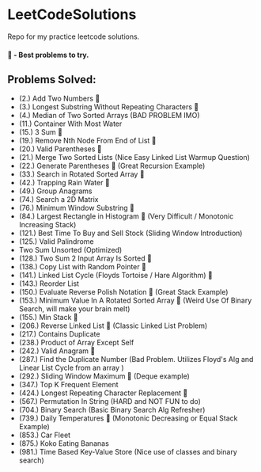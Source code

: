 # LeetCodeSolutions
Repo for my practice leetcode solutions.
#### 🌟 - Best problems to try.

## Problems Solved:
- (2.) Add Two Numbers 🌟
- (3.) Longest Substring Without Repeating Characters 🌟
- (4.) Median of Two Sorted Arrays (BAD PROBLEM IMO)
- (11.) Container With Most Water
- (15.) 3 Sum 🌟
- (19.) Remove Nth Node From End of List 🌟
- (20.) Valid Parentheses 🌟
- (21.) Merge Two Sorted Lists (Nice Easy Linked List Warmup Question)
- (22.) Generate Parentheses 🌟 (Great Recursion Example)
- (33.) Search in Rotated Sorted Array 🌟
- (42.) Trapping Rain Water 🌟
- (49.) Group Anagrams
- (74.) Search a 2D Matrix
- (76.) Minimum Window Substring 🌟
- (84.) Largest Rectangle in Histogram 🌟 (Very Difficult / Monotonic Increasing Stack)
- (121.) Best Time To Buy and Sell Stock (Sliding Window Introduction)
- (125.) Valid Palindrome
- Two Sum Unsorted (Optimized)
- (128.) Two Sum 2 Input Array Is Sorted 🌟
- (138.) Copy List with Random Pointer 🌟
- (141.) Linked List Cycle (Floyds Tortoise / Hare Algorithm) 🌟
- (143.) Reorder List
- (150.) Evaluate Reverse Polish Notation 🌟 (Great Stack Example)
- (153.) Minimum Value In A Rotated Sorted Array 🌟 (Weird Use Of Binary Search, will make your brain melt) 
- (155.) Min Stack 🌟
- (206.) Reverse Linked List 🌟 (Classic Linked List Problem) 
- (217.) Contains Duplicate
- (238.) Product of Array Except Self
- (242.) Valid Anagram 🌟
- (287.) Find the Duplicate Number (Bad Problem. Utilizes Floyd's Alg and Linear List Cycle from an array )
- (292.) Sliding Window Maximum 🌟 (Deque example)
- (347.) Top K Frequent Element
- (424.) Longest Repeating Character Replacement 🌟
- (567.) Permutation In String (HARD and NOT FUN to do)
- (704.) Binary Search (Basic Binary Search Alg Refresher)
- (739.) Daily Temperatures 🌟 (Monotonic Decreasing or Equal Stack Example)
- (853.) Car Fleet
- (875.) Koko Eating Bananas
- (981.) Time Based Key-Value Store (Nice use of classes and binary search)

